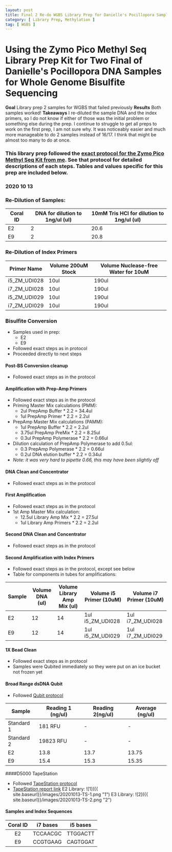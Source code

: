 ```yaml
---
layout: post
title: Final 2 Re-do WGBS Library Prep for Danielle's Pocillopora Samples
category: [ Library Prep, Methylation ]
tag: [ WGBS ]
---
```


# Using the Zymo Pico Methyl Seq Library Prep Kit for Two Final of Danielle's Pocillopora DNA Samples for Whole Genome Bisulfite Sequencing

**Goal** Library prep 2 samples for WGBS that failed previously
**Results** Both samples worked!
**Takeaways** I re-diluted the sample DNA and the index primers, so I do not know if either of those was the initial problem or something else during the prep. I continue to struggle to get all preps to work on the first prep, I am not sure why. It was noticeably easier and much more manageable to do 2 samples instead of 16/17. I think that might be almost too many to do at once.

### This library prep followed the [exact protocol for the Zymo Pico Methyl Seq Kit from me](https://meschedl.github.io/MESPutnam_Open_Lab_Notebook/WGBS-PMS-protocol/). See that protocol for detailed descriptions of each steps. Tables and values specific for this prep are included below.

### 2020 10 13

### Re-Dilution of Samples:

| Coral ID | DNA for dilution to 1ng/ul (ul) | 10mM Tris HCl for dilution to 1ng/ul (ul) |
|----------|---------------------------------|-------------------------------------------|
| E2       | 2                               | 20.6                                      |
| E9       | 2                               | 20.8                                      |

### Re-Dilution of Index Primers

|Primer Name|Volume 200uM Stock|Volume Nuclease-free Water for 10uM|
|---|---|---|
|i5_ZM_UDI028|10ul|190ul|
|i7_ZM_UDI028|10ul|190ul|
|i5_ZM_UDI029|10ul|190ul|
|i7_ZM_UDI029|10ul|190ul|

### Bisulfite Conversion

- Samples used in prep:
  - E2
  - E9
- Followed exact steps as in protocol
- Proceeded directly to next steps

#### Post-BS Conversion cleanup
- Followed exact steps as in the protocol

#### Amplification with Prep-Amp Primers
- Followed exact steps as in the protocol
- Priming Master Mix calculations (PMM):
  - 2ul PrepAmp Buffer * 2.2 = 34.4ul
  - 1ul PrepAmp Primer * 2.2 = 2.2ul
- PrepAmp Master Mix calculations (PAMM):
  - 1ul PrepAmp Buffer * 2.2 = 2.2ul
  - 3.75ul PrepAmp PreMix * 2.2 = 8.25ul
  - 0.3ul PrepAmp Polymerase * 2.2 = 0.66ul
- Dilution calculation of PrepAmp Polymerase to add 0.5ul:
  - 0.3 PrepAmp Polymerase * 2.2 = 0.66ul
  - 0.2ul DNA elution buffer * 2.2 = 0.34ul
- _Note: it was very hard to pipette 0.66, this may have been slightly off_

#### DNA Clean and Concentrator
- Followed exact steps as in the protocol

#### First Amplification  
- Followed exact steps as in the protocol
- 1st Amp Master Mix calculation:
  - 12.5ul Library Amp Mix * 2.2 = 27.5ul
  - 1ul Library Amp Primers * 2.2 = 2.2ul

#### Second DNA Clean and Concentrator
- Followed exact steps as in the protocol

#### Second Amplification with Index Primers
- Followed exact steps as in the protocol, except see below
- Table for components in tubes for amplifications:

|Sample|Volume DNA (ul)|Volume Library Amp Mix (ul)|Volume i5 Primer (10uM)| Volume i7 Primer (10uM)|
|---|---|---|---|---|
|E2|12|14|1ul i5_ZM_UDI028|1ul i7_ZM_UDI028|
|E9|12|14|1ul i5_ZM_UDI029|1ul i7_ZM_UDI029|

#### 1X Bead Clean
- Followed exact steps as in protocol
- Samples were Qubited immediately so they were put on an ice bucket not frozen yet

#### Broad Range dsDNA Qubit
- Followed [Qubit protocol](https://github.com/meschedl/PPP-Lab-Resources/blob/master/Protocols/Qubit-Assay-Protocol.md)

|Sample|Reading 1 (ng/ul)|Reading 2(ng/ul)|Average (ng/ul)|
|---|---|---|---|
|Standard 1|181 RFU|-|-|
|Standard 2|19823 RFU|-|-|
|E2|13.8|13.7|13.75|
|E9|15.4|15.3|15.35|

####D5000 TapeStation
- Followed [TapeStation protocol](https://meschedl.github.io/MESPutnam_Open_Lab_Notebook/DNA-Tapestation/)
- [TapeStation report link](https://github.com/meschedl/MESPutnam_Open_Lab_Notebook/blob/master/tapestation_pdfs/2020-10-13%20-%2015.30.02.pdf)
E2 Library:
![1]({{ site.baseurl}}/images/20201013-TS-1.png "1")
E3 Library:
![2]({{ site.baseurl}}/images/20201013-TS-2.png "2")

#### Samples and Index Sequences

**Coral ID**|**i7 bases**|**i5 bases**
:-----:|:-----:|:-----:
E2|TCCAACGC|TTGGACTT
E9|CCGTGAAG|CAGTGGAT
